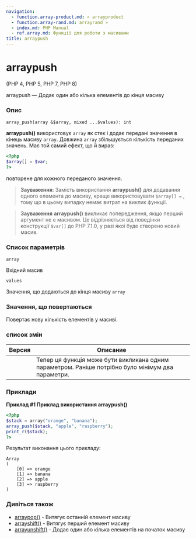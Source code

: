 ```yaml
---
navigation:
  - function.array-product.md: « arrayproduct
  - function.array-rand.md: arrayrand »
  - index.md: PHP Manual
  - ref.array.md: Функції для роботи з масивами
title: arraypush
---
```

# arraypush

(PHP 4, PHP 5, PHP 7, PHP 8)

arraypush — Додає один або кілька елементів до кінця масиву

### Опис

```methodsynopsis
array_push(array &$array, mixed ...$values): int
```

**arraypush()** використовує `array` як стек і додає передані значення в кінець масиву `array`. Довжина `array` збільшується кількість переданих значень. Має той самий ефект, що й вираз:

```php
<?php
$array[] = $var;
?>
```

повторене для кожного переданого значення.

> **Зауваження**: Замість використання **arraypush()** для додавання одного елемента до масиву, краще використовувати `$array[] =` , тому що в цьому випадку немає витрат на виклик функції.

> **Зауваження** **arraypush()** викликає попередження, якщо перший аргумент не є масивом. Це відрізняється від поведінки конструкції `$var[]` до PHP 7.1.0, у разі якої буде створено новий масив.

### Список параметрів

`array`

Вхідний масив

`values`

Значення, що додаються до кінця масиву `array`

### Значення, що повертаються

Повертає нову кількість елементів у масиві.

### список змін

| Версия | Описание |
| --- | --- |
|  | Тепер ця функція може бути викликана одним параметром. Раніше потрібно було мінімум два параметри. |

### Приклади

**Приклад #1 Приклад використання **arraypush()****

```php
<?php
$stack = array("orange", "banana");
array_push($stack, "apple", "raspberry");
print_r($stack);
?>
```

Результат виконання цього прикладу:

```
Array
(
    [0] => orange
    [1] => banana
    [2] => apple
    [3] => raspberry
)
```

### Дивіться також

-   [arraypop()](function.array-pop.md) - Витягує останній елемент масиву
-   [arrayshift()](function.array-shift.md) - Витягує перший елемент масиву
-   [arrayunshift()](function.array-unshift.md) - Додає один або кілька елементів на початок масиву
